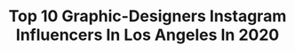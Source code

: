 ---
title: Top 10 Graphic-Designers Instagram Influencers In Los Angeles In 2020
description: >-
  Find top graphic-designers Instagram influencers in Los Angeles in 2020. Most popular hashtags: #graphicdesign #illustration #photoshop #art.
platform: Instagram
profiles:
  - username: "melaamory"
    fullname: >-
      Sasha Vinogradova | Design
    location: "United States"
    followers: 8613
    engagement: 808
    commentsToLikes: 0.034154
    avatar: "https://scontent-lhr8-1.cdninstagram.com/v/t51.2885-19/s320x320/39907557_2749967545044886_2988526596329046016_n.jpg?_nc_ht=scontent-lhr8-1.cdninstagram.com&_nc_ohc=nwebJXQyeqwAX-mZSn1&oh=e5c26dbaf9622b05ce331d63de7a82b4&oe=5EB99326"
    verified: false
    hashtags: "#artoftheday, #shoe, #knotwork, #sculpture"
  - username: "cavikart"
    fullname: >-
      CAVIK
    location: "United States"
    followers: 6286
    engagement: 290
    commentsToLikes: 0.068274
    avatar: "https://scontent-ams4-1.cdninstagram.com/v/t51.2885-19/s320x320/47690006_507925089615493_7384168887819960320_n.jpg?_nc_ht=scontent-ams4-1.cdninstagram.com&_nc_ohc=6srjcN2KX20AX8K1w-4&oh=95bad89379d1c25cdce0b07c01abd984&oe=5EBD0CA1"
    verified: false
    hashtags: "#artistoninstagram, #deceroafuego, #looneytunes, #elephant"
  - username: "imkorpo"
    fullname: >-
      Santiago Pagnotta
    location: "United States"
    followers: 15750
    engagement: 479
    commentsToLikes: 0.022074
    avatar: "https://scontent-ams4-1.cdninstagram.com/v/t51.2885-19/s320x320/91914888_520160692194686_5089415003128201216_n.jpg?_nc_ht=scontent-ams4-1.cdninstagram.com&_nc_ohc=Z2aDIq2ZzisAX-S-LJE&oh=038d857ebcafab05184b114d47bf7d0f&oe=5EBA6953"
    verified: false
    hashtags: "#punk, #green, #quarantine, #c4d"
  - username: "gunngreg"
    fullname: >-
      Greg Gunn
    location: "United States"
    followers: 25045
    engagement: 408
    commentsToLikes: 0.022728
    avatar: "https://scontent-ams4-1.cdninstagram.com/v/t51.2885-19/s320x320/82441564_1847065692096141_6954700539363852288_n.jpg?_nc_ht=scontent-ams4-1.cdninstagram.com&_nc_ohc=cHwRfmBfXAIAX9fS5tb&oh=9214c59dfb13f34b24566cd8fa90d424&oe=5EB539AB"
    verified: false
    hashtags: "#colorpalette, #halloweencostume, #procreate, #drawing"
  - username: "davis.rider"
    fullname: >-
      Davis ⚒ Rider
    location: "United States"
    followers: 37921
    engagement: 888
    commentsToLikes: 0.021158
    avatar: "https://scontent-lhr8-1.cdninstagram.com/v/t51.2885-19/s320x320/73157428_753157928461062_1274528525725990912_n.jpg?_nc_ht=scontent-lhr8-1.cdninstagram.com&_nc_ohc=IUIPLNYej6AAX-VvSwr&oh=e3290493f3c4758e1853cb632483d0e7&oe=5EBA5D1B"
    verified: false
    hashtags: "#conspiracy, #jeffreestarcosmetics, #shanexjeffree, #it"
  - username: "lukevicious"
    fullname: >-
      LukeVicious
    location: "United States"
    followers: 35412
    engagement: 248
    commentsToLikes: 0.021902
    avatar: "https://scontent-ams4-1.cdninstagram.com/v/t51.2885-19/25022136_1868251633203948_8174505233209098240_n.jpg?_nc_ht=scontent-ams4-1.cdninstagram.com&_nc_ohc=GUuVNv1DjP8AX9GUmK5&oh=8472f652224460c86ff776340cd7664d&oe=5EBC687A"
    verified: false
    hashtags: "#cyclecore, #handmade, #allblack, #925"
  - username: "szulcworks"
    fullname: >-
      Dorota Szulc ⚡️ Photographer
    location: "United States"
    followers: 18357
    engagement: 405
    commentsToLikes: 0.022305
    avatar: "https://scontent-amt2-1.cdninstagram.com/v/t51.2885-19/s320x320/75269529_1358202951028872_7861190547241697280_n.jpg?_nc_ht=scontent-amt2-1.cdninstagram.com&_nc_ohc=y3WbnzAlZGcAX-Jue5p&oh=f1081dbb150befd4a15dd6ad999db8a5&oe=5EB57F23"
    verified: false
    hashtags: "#photocinematica, #filthymounthcreative, #kobe, #venicebeach"
  - username: "hawkedits_"
    fullname: >-
      JH
    location: "United States"
    followers: 6532
    engagement: 1417
    commentsToLikes: 0.023014
    avatar: "https://scontent-atl3-1.cdninstagram.com/v/t51.2885-19/s320x320/83008526_605758280208996_4427360886964879360_n.jpg?_nc_ht=scontent-atl3-1.cdninstagram.com&_nc_ohc=68AuUbFN7MIAX8BEvp8&oh=72c672fd96b9b8f4d0c989dceed3aeea&oe=5EBA836B"
    verified: false
    hashtags: "#bron, #bucks, #warriord, #photography"
  - username: "designedbyjohnny"
    fullname: >-
      Johnny Silva
    location: "United States"
    followers: 6135
    engagement: 1435
    commentsToLikes: 0.033476
    avatar: "https://scontent-lhr3-1.cdninstagram.com/vp/ca607ab81d453f3605ff4257fb0d8b7a/5E0317E6/t51.2885-19/s320x320/54732470_2242467806072357_8798594497060536320_n.jpg?_nc_ht=scontent-lhr3-1.cdninstagram.com"
    verified: false
    hashtags: "#finsup, #gobills, #airjordan, #hockeyislife"
  - username: "jazzalba.jpg"
    fullname: >-
      Jazz Alba
    location: "United States"
    followers: 8704
    engagement: 1361
    commentsToLikes: 0.115500
    avatar: "https://scontent-ams4-1.cdninstagram.com/v/t51.2885-19/s320x320/50240779_280053302665931_1318099495770128384_n.jpg?_nc_ht=scontent-ams4-1.cdninstagram.com&_nc_ohc=d0rztB2qGSoAX9MrlgW&oh=de4630493b41f826356880748d00446a&oe=5E86E2C3"
    verified: false
    hashtags: "#iykyk, #benchmob, #kickstagram, #netflix"
---